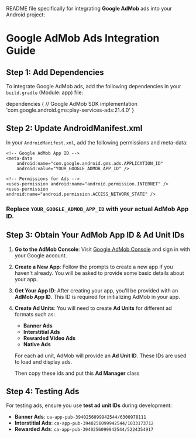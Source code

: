 README file specifically for integrating **Google AdMob** ads into your Android project:

# Google AdMob Ads Integration Guide

## Step 1: Add Dependencies

To integrate Google AdMob ads, add the following dependencies in your `build.gradle` (Module: app) file:

dependencies {
    // Google AdMob SDK
    implementation 'com.google.android.gms:play-services-ads:21.4.0'
}


## Step 2: Update AndroidManifest.xml

In your `AndroidManifest.xml`, add the following permissions and meta-data:


    <!-- Google AdMob App ID -->
    <meta-data
        android:name="com.google.android.gms.ads.APPLICATION_ID"
        android:value="YOUR_GOOGLE_ADMOB_APP_ID" />
    
    <!-- Permissions for Ads -->
    <uses-permission android:name="android.permission.INTERNET" />
    <uses-permission android:name="android.permission.ACCESS_NETWORK_STATE" />


### Replace `YOUR_GOOGLE_ADMOB_APP_ID` with your actual **AdMob App ID**.

## Step 3: Obtain Your AdMob App ID & Ad Unit IDs

1. **Go to the AdMob Console**: Visit [Google AdMob Console](https://admob.google.com/home/) and sign in with your Google account.
   
2. **Create a New App**: Follow the prompts to create a new app if you haven't already. You will be asked to provide some basic details about your app.

3. **Get Your App ID**: After creating your app, you'll be provided with an **AdMob App ID**. This ID is required for initializing AdMob in your app.

4. **Create Ad Units**: You will need to create **Ad Units** for different ad formats such as:
    - **Banner Ads**
    - **Interstitial Ads**
    - **Rewarded Video Ads**
    - **Native Ads**
   
   For each ad unit, AdMob will provide an **Ad Unit ID**. These IDs are used to load and display ads.
   
   Then copy these ids and put this **Ad Manager** class

## Step 4: Testing Ads

For testing ads, ensure you use **test ad unit IDs** during development:

- **Banner Ads**: `ca-app-pub-3940256099942544/6300978111`
- **Interstitial Ads**: `ca-app-pub-3940256099942544/1033173712`
- **Rewarded Ads**: `ca-app-pub-3940256099942544/5224354917`


